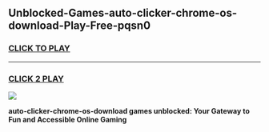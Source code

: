 
## Unblocked-Games-auto-clicker-chrome-os-download-Play-Free-pqsn0
<h3>
<a href="https://premium76.site?title=auto-clicker-chrome-os-download&ref=24M">CLICK TO PLAY</a></h3>
<hr>

<h3>
<a href="https://premium76.site?title=auto-clicker-chrome-os-download&ref=24M">CLICK 2 PLAY</a>
  
</h3>

<a href="https://premium76.site?title=auto-clicker-chrome-os-download&ref=24M"><img src="https://clearcache.store/games.png"></a>


**auto-clicker-chrome-os-download games unblocked: Your Gateway to Fun and Accessible Online Gaming**
